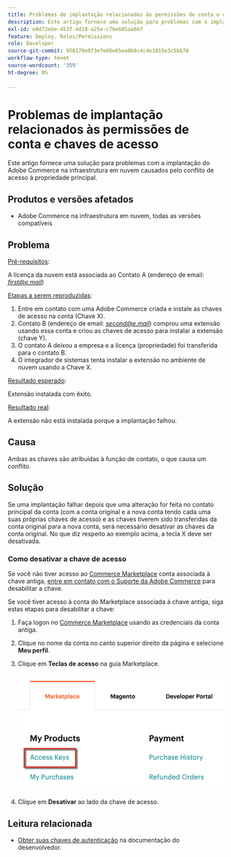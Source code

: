 ```yaml
---
title: Problemas de implantação relacionados às permissões de conta e chaves de acesso
description: Este artigo fornece uma solução para problemas com a implantação do Adobe Commerce na infraestrutura em nuvem causados pelo conflito de acesso à propriedade principal.
exl-id: e8d72ebe-453f-4d18-a25e-c76e685aa667
feature: Deploy, Roles/Permissions
role: Developer
source-git-commit: 958179e0f3efe08e65ea8b0c4c4e1015e3c5bb76
workflow-type: tm+mt
source-wordcount: '359'
ht-degree: 0%

---
```


# Problemas de implantação relacionados às permissões de conta e chaves de acesso

Este artigo fornece uma solução para problemas com a implantação do Adobe Commerce na infraestrutura em nuvem causados pelo conflito de acesso à propriedade principal.

## Produtos e versões afetados

* Adobe Commerce na infraestrutura em nuvem, todas as versões compatíveis

## Problema

<u>Pré-requisitos</u>:

A licença da nuvem está associada ao Contato A (endereço de email: *<u>first@e.mail</u>*)

<u>Etapas a serem reproduzidas</u>:

1. Entre em contato com uma Adobe Commerce criada e instale as chaves de acesso na conta (Chave X).
1. Contato B (endereço de email: *<u>second@e.mail</u>*) comprou uma extensão usando essa conta e criou as chaves de acesso para instalar a extensão (chave Y).
1. O contato A deixou a empresa e a licença (propriedade) foi transferida para o contato B.
1. O integrador de sistemas tenta instalar a extensão no ambiente de nuvem usando a Chave X.

<u>Resultado esperado</u>:

Extensão instalada com êxito.

<u>Resultado real</u>:

A extensão não está instalada porque a implantação falhou.

## Causa

Ambas as chaves são atribuídas à função de contato, o que causa um conflito.

## Solução

Se uma implantação falhar depois que uma alteração for feita no contato principal da conta (com a conta original e a nova conta tendo cada uma suas próprias chaves de acesso) e as chaves tiverem sido transferidas da conta original para a nova conta, será necessário desativar as chaves da conta original. No que diz respeito ao exemplo acima, a tecla X deve ser desativada.

### Como desativar a chave de acesso

Se você não tiver acesso ao [Commerce Marketplace](https://marketplace.magento.com/) conta associada à chave antiga, [entre em contato com o Suporte da Adobe Commerce](/help/help-center-guide/help-center/magento-help-center-user-guide.md#submit-ticket) para desabilitar a chave.

Se você tiver acesso à conta do Marketplace associada à chave antiga, siga estas etapas para desabilitar a chave:

1. Faça logon no [Commerce Marketplace](https://marketplace.magento.com/) usando as credenciais da conta antiga.
1. Clique no nome da conta no canto superior direito da página e selecione **Meu perfil**.
1. Clique em **Teclas de acesso** na guia Marketplace.

   ![magento_products_access_keys_2.4.1.png](/help/troubleshooting/miscellaneous/assets/magento_products_access_keys_2.4.1.png)

1. Clique em **Desativar** ao lado da chave de acesso.

## Leitura relacionada

* [Obter suas chaves de autenticação](https://devdocs.magento.com/guides/v2.3/install-gde/prereq/connect-auth.html) na documentação do desenvolvedor.
